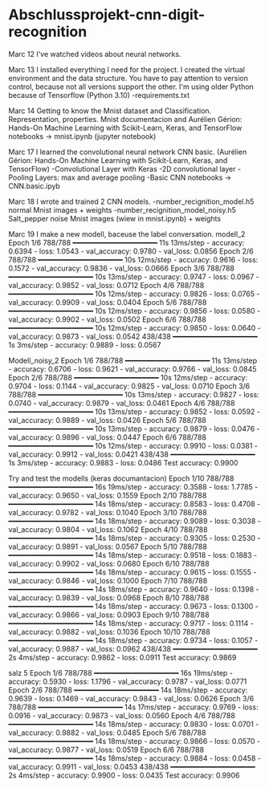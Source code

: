 # Abschlussprojekt-cnn-digit-recognition
Marc 12
I've watched videos about neural networks.

Marc 13
I installed everything I need for the project. 
I created the virtual environment and the data structure. You have to pay attention to version control, because not all versions support the other.
I'm using older Python because of Tensorflow (Python 3.10)
-requirements.txt

Marc 14
Getting to know the Mnist dataset and Classification. Representation, properties.
Mnist documentacion and Aurélien Gérion: Hands-On Machine Learning with Scikit-Learn, Keras, and TensorFlow
notebooks -> mnist.ipynb (jupyter notebook)

Marc 17
I learned the convolutional neural network CNN basic. (Aurélien Gérion: Hands-On Machine Learning with Scikit-Learn, Keras, and TensorFlow)
-Convolutional Layer with Keras
-2D convolutional layer
-Pooling Layers: max and average pooling
-Basic CNN
notebooks -> CNN.basic.ipyb

Marc 18
I wrote and trained 2 CNN models. 
-number_recignition_model.h5 normal Mnist images + weights
-number_recignition_model_noisy.h5 Salt_pepper noise Mnist images (wiew in mnist.ipynb) + weights

Marc 19
I make a new modell, baceuse the label conversation.
modell_2
Epoch 1/6
788/788 ━━━━━━━━━━━━━━━━━━━━ 11s 13ms/step - accuracy: 0.6394 - loss: 1.0543 - val_accuracy: 0.9780 - val_loss: 0.0856
Epoch 2/6
788/788 ━━━━━━━━━━━━━━━━━━━━ 10s 12ms/step - accuracy: 0.9616 - loss: 0.1572 - val_accuracy: 0.9836 - val_loss: 0.0666
Epoch 3/6
788/788 ━━━━━━━━━━━━━━━━━━━━ 10s 13ms/step - accuracy: 0.9747 - loss: 0.0967 - val_accuracy: 0.9852 - val_loss: 0.0712
Epoch 4/6
788/788 ━━━━━━━━━━━━━━━━━━━━ 10s 12ms/step - accuracy: 0.9826 - loss: 0.0765 - val_accuracy: 0.9909 - val_loss: 0.0404
Epoch 5/6
788/788 ━━━━━━━━━━━━━━━━━━━━ 10s 12ms/step - accuracy: 0.9856 - loss: 0.0580 - val_accuracy: 0.9902 - val_loss: 0.0502
Epoch 6/6
788/788 ━━━━━━━━━━━━━━━━━━━━ 10s 12ms/step - accuracy: 0.9850 - loss: 0.0640 - val_accuracy: 0.9873 - val_loss: 0.0542
438/438 ━━━━━━━━━━━━━━━━━━━━ 1s 3ms/step - accuracy: 0.9889 - loss: 0.0567

Modell_noisy_2
Epoch 1/6
788/788 ━━━━━━━━━━━━━━━━━━━━ 11s 13ms/step - accuracy: 0.6706 - loss: 0.9621 - val_accuracy: 0.9766 - val_loss: 0.0845
Epoch 2/6
788/788 ━━━━━━━━━━━━━━━━━━━━ 10s 12ms/step - accuracy: 0.9704 - loss: 0.1144 - val_accuracy: 0.9825 - val_loss: 0.0710
Epoch 3/6
788/788 ━━━━━━━━━━━━━━━━━━━━ 10s 13ms/step - accuracy: 0.9827 - loss: 0.0740 - val_accuracy: 0.9879 - val_loss: 0.0461
Epoch 4/6
788/788 ━━━━━━━━━━━━━━━━━━━━ 10s 13ms/step - accuracy: 0.9852 - loss: 0.0592 - val_accuracy: 0.9889 - val_loss: 0.0426
Epoch 5/6
788/788 ━━━━━━━━━━━━━━━━━━━━ 10s 13ms/step - accuracy: 0.9879 - loss: 0.0476 - val_accuracy: 0.9896 - val_loss: 0.0447
Epoch 6/6
788/788 ━━━━━━━━━━━━━━━━━━━━ 10s 12ms/step - accuracy: 0.9910 - loss: 0.0381 - val_accuracy: 0.9912 - val_loss: 0.0421
438/438 ━━━━━━━━━━━━━━━━━━━━ 1s 3ms/step - accuracy: 0.9883 - loss: 0.0486
Test accuracy: 0.9900

Try and test the modells (keras documantacion)
Epoch 1/10
788/788 ━━━━━━━━━━━━━━━━━━━━ 16s 19ms/step - accuracy: 0.3588 - loss: 1.7785 - val_accuracy: 0.9650 - val_loss: 0.1559
Epoch 2/10
788/788 ━━━━━━━━━━━━━━━━━━━━ 14s 18ms/step - accuracy: 0.8583 - loss: 0.4708 - val_accuracy: 0.9782 - val_loss: 0.1040
Epoch 3/10
788/788 ━━━━━━━━━━━━━━━━━━━━ 14s 18ms/step - accuracy: 0.9089 - loss: 0.3038 - val_accuracy: 0.9804 - val_loss: 0.1062
Epoch 4/10
788/788 ━━━━━━━━━━━━━━━━━━━━ 14s 18ms/step - accuracy: 0.9305 - loss: 0.2530 - val_accuracy: 0.9891 - val_loss: 0.0567
Epoch 5/10
788/788 ━━━━━━━━━━━━━━━━━━━━ 14s 18ms/step - accuracy: 0.9518 - loss: 0.1883 - val_accuracy: 0.9902 - val_loss: 0.0680
Epoch 6/10
788/788 ━━━━━━━━━━━━━━━━━━━━ 14s 18ms/step - accuracy: 0.9615 - loss: 0.1555 - val_accuracy: 0.9846 - val_loss: 0.1000
Epoch 7/10
788/788 ━━━━━━━━━━━━━━━━━━━━ 14s 18ms/step - accuracy: 0.9640 - loss: 0.1398 - val_accuracy: 0.9839 - val_loss: 0.0968
Epoch 8/10
788/788 ━━━━━━━━━━━━━━━━━━━━ 14s 18ms/step - accuracy: 0.9673 - loss: 0.1300 - val_accuracy: 0.9866 - val_loss: 0.0903
Epoch 9/10
788/788 ━━━━━━━━━━━━━━━━━━━━ 14s 18ms/step - accuracy: 0.9717 - loss: 0.1114 - val_accuracy: 0.9882 - val_loss: 0.1036
Epoch 10/10
788/788 ━━━━━━━━━━━━━━━━━━━━ 14s 18ms/step - accuracy: 0.9734 - loss: 0.1057 - val_accuracy: 0.9887 - val_loss: 0.0962
438/438 ━━━━━━━━━━━━━━━━━━━━ 2s 4ms/step - accuracy: 0.9862 - loss: 0.0911
Test accuracy: 0.9869

salz 5
Epoch 1/6
788/788 ━━━━━━━━━━━━━━━━━━━━ 16s 19ms/step - accuracy: 0.5930 - loss: 1.1796 - val_accuracy: 0.9787 - val_loss: 0.0771
Epoch 2/6
788/788 ━━━━━━━━━━━━━━━━━━━━ 14s 18ms/step - accuracy: 0.9639 - loss: 0.1469 - val_accuracy: 0.9843 - val_loss: 0.0626
Epoch 3/6
788/788 ━━━━━━━━━━━━━━━━━━━━ 14s 17ms/step - accuracy: 0.9769 - loss: 0.0916 - val_accuracy: 0.9873 - val_loss: 0.0560
Epoch 4/6
788/788 ━━━━━━━━━━━━━━━━━━━━ 14s 18ms/step - accuracy: 0.9830 - loss: 0.0701 - val_accuracy: 0.9882 - val_loss: 0.0485
Epoch 5/6
788/788 ━━━━━━━━━━━━━━━━━━━━ 14s 18ms/step - accuracy: 0.9866 - loss: 0.0570 - val_accuracy: 0.9877 - val_loss: 0.0519
Epoch 6/6
788/788 ━━━━━━━━━━━━━━━━━━━━ 14s 18ms/step - accuracy: 0.9884 - loss: 0.0458 - val_accuracy: 0.9911 - val_loss: 0.0453
438/438 ━━━━━━━━━━━━━━━━━━━━ 2s 4ms/step - accuracy: 0.9900 - loss: 0.0435
Test accuracy: 0.9906